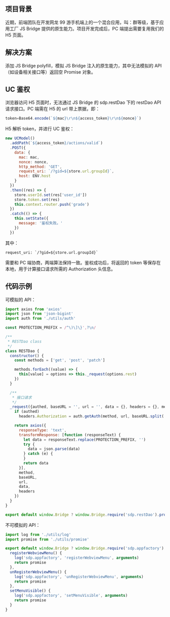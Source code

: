 ## 项目背景
近期，前端团队在开发网龙 99 游手机端上的一个混合应用，叫：群等级，基于应用工厂 JS Bridge 提供的原生能力。项目开发完成后，PC 端提出需要复用我们的 H5 页面。

## 解决方案
添加 JS Bridge polyfill，模拟 JS Bridge 注入的原生能力，其中无法模拟的 API（如设备相关接口等）返回空 Promise 对象。

## UC 鉴权
浏览器访问 H5 页面时，无法通过 JS Bridge 的 sdp.restDao 下的 restDao API 请求接口。PC 端需在 H5 的 url 带上票据，即：
```js
token=Base64.encode(`${mac}\r\n${access_token}\r\n${nonce}`)
```
H5 解析 token，并进行 UC 鉴权：
```js
new UCModel()
  .addPath(`${access_token}/actions/valid`)
  .POST({
    data: {
      mac: mac,
      nonce: nonce,
      http_method: 'GET',
      request_uri: `/?gid=${store.url.groupId}`,
      host: ENV.host
    }
  })
  .then((res) => {
    store.userId.set(res['user_id'])
    store.token.set(res)
    this.context.router.push('grade')
  })
  .catch(() => {
    this.setState({
      message: '鉴权失败。'
    })
  })
```
其中：
```
request_uri: `/?gid=${store.url.groupId}`
```
需要和 PC 端协商，两端算法保持一致。鉴权成功后，将返回的 token 等保存在本地，用于计算接口请求所需的 Authorization 头信息。

## 代码示例

可模拟的 API：
```js
import axios from 'axios'
import json from 'json-bigint'
import auth from './utils/auth'

const PROTECTION_PREFIX = /^\)\]\}',?\n/

/**
 * RESTDao class
 */
class RESTDao {
  constructor() {
    const methods = ['get', 'post', 'patch']

    methods.forEach((value) => {
      this[value] = options => this._request(options.rest)
    })
  }

  /**
   * 接口请求
   */
  _request({authed, baseURL = '', url = '', data = {}, headers = {}, method = 'GET'}) {
    if (authed)
      headers.Authorization = auth.getAuth(method, url, baseURL.split('://')[1])

    return axios({
      responseType: 'text',
      transformResponse: [function (responseText) {
        let data = responseText.replace(PROTECTION_PREFIX, '')
        try {
          data = json.parse(data)
        } catch (e) {
        }
        return data
      }],
      method,
      baseURL,
      url,
      data,
      headers
    })
  }
}

export default window.Bridge ? window.Bridge.require('sdp.restDao').promise() : new RESTDao()
```

不可模拟的 API：
```js
import log from './utils/log'
import promise from './utils/promise'

export default window.Bridge ? window.Bridge.require('sdp.appfactory').promise() : {
  registerWebviewMenu() {
    log('sdp.appfactory', 'registerWebviewMenu', arguments)
    return promise
  },
  unRegisterWebviewMenu() {
    log('sdp.appfactory', 'unRegisterWebviewMenu', arguments)
    return promise
  },
  setMenuVisible() {
    log('sdp.appfactory', 'setMenuVisible', arguments)
    return promise
  }
}
